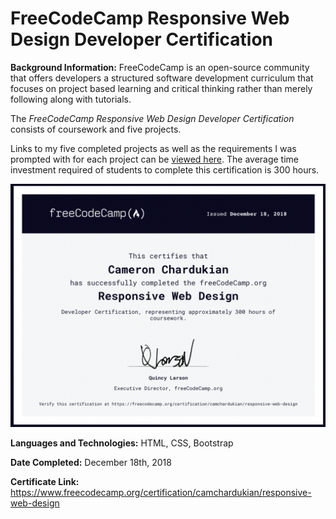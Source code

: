 # FreeCodeCamp Responsive Web Design Developer Certification

**Background Information:**
FreeCodeCamp is an open-source community that offers developers a structured software development curriculum that focuses on project based learning and critical thinking rather than merely following along with tutorials.

The _FreeCodeCamp Responsive Web Design Developer Certification_ consists of coursework and five projects.

Links to my five completed projects as well as the requirements I was prompted with for each project can be [viewed here](https://www.freecodecamp.org/certification/camchardukian/responsive-web-design). The average time investment required of students to complete this certification is 300 hours.

![](images/Responsive-Web-Design.png)

**Languages and Technologies:** HTML, CSS, Bootstrap

**Date Completed:** December 18th, 2018

**Certificate Link:** https://www.freecodecamp.org/certification/camchardukian/responsive-web-design
